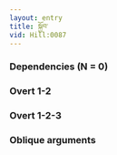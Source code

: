 ```yaml
---
layout: entry
title: སྐྱོབ་
vid: Hill:0087
---
```

### Dependencies (N = 0)


### Overt 1-2


### Overt 1-2-3


### Oblique arguments
